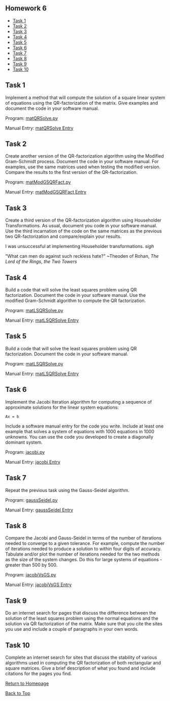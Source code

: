 ## Homework 6

- [Task 1](#task-1)
- [Task 2](#task-2)
- [Task 3](#task-3)
- [Task 4](#task-4)
- [Task 5](#task-5)
- [Task 6](#task-6)
- [Task 7](#task-7)
- [Task 8](#task-8)
- [Task 9](#task-9)
- [Task 10](#task-10)

## Task 1

Implement a method that will compute the solution of a square linear system of equations using the QR-factorization of the matrix. Give examples and document the code in your software manual.
 
 Program: [matQRSolve.py](routines/matQRSolve.py)

Manual Entry: [matQRSolve Entry](manual/matQRSolve.md)

## Task 2

 
 Create another version of the QR-factorization algorithm using the Modified Gram-Schmidt process. Document the code in your software manual. For examples, use the same matrices used when testing the modified version. Compare the results to the first version of the QR-factorization.
 
 Program: [matModGSQRFact.py](routines/matModGSQRFact.py)

Manual Entry: [matModGSQRFact Entry](manual/matModGSQRFact.md)


## Task 3


Create a third version of the QR-factorization algorithm using Householder Transformations. As usual, document you code in your software manual. Use the third incarnation of the code on the same matrices as the previous two QR-factorization and compare/explain your results.
 
I was unsuccessful at implementing Householder transformations. *sigh* 

"What can men do against such reckless hate?" ~Theoden of Rohan, *The Lord of the Rings, the Two Towers*


## Task 4

Build a code that will solve the least squares problem using QR factorization. Document the code in your software manual. Use the modified Gram-Schmidt algorithm to compute the QR factorization.
 
 Program: [matLSQRSolve.py](routines/matLSQRSolve.py)

Manual Entry: [matLSQRSolve Entry](manual/matLSQRSolve.md)

## Task 5

Build a code that will solve the least squares problem using QR factorization. Document the code in your software manual.
 
 Program: [matLSQRSolve.py](routines/matLSQRSolve.py)

Manual Entry: [matLSQRSolve Entry](manual/matLSQRSolve.md)


## Task 6

Implement the Jacobi Iteration algorithm for computing a sequence of approximate solutions for the linear system equations:

```
Ax = b
```

Include a software manual entry for the code you write. Include at least one example that solves a system of equations with 1000 equations in 1000 unknowns. You can use the code you developed to create a diagonally dominant system.
 
 Program: [jacobi.py](routines/jacobi.py)

Manual Entry: [jacobi Entry](manual/jacobi.md)


## Task 7

Repeat the previous task using the Gauss-Seidel algorithm.
 
 Program: [gaussSeidel.py](routines/gaussSeidel.py)

Manual Entry: [gaussSeidel Entry](manual/gaussSeidel.md)

## Task 8

 Compare the Jacobi and Gauss-Seidel in terms of the number of iterations needed to converge to a given tolerance. For example, compute the number of iterations needed to produce a solution to within four digits of accuracy. Tabulate and/or plot the number of iterations needed for the two methods as the size of the system changes. Do this for large systems of equations - greater than 500 by 500.
 
 Program: [jacobiVsGS.py](routines/jacobiVsGS.py)

Manual Entry: [jacobiVsGS Entry](manual/jacobiVsGS.md) 


## Task 9

Do an internet search for pages that discuss the difference between the solution of the least squares problem using the normal equations and the solution via QR factorization of the matrix. Make sure that you cite the sites you use and include a couple of paragraphs in your own words.
 


## Task 10

Complete an internet search for sites that discuss the stability of various algorithms used in computing the QR factorization of both rectangular and square matrices. Give a brief description of what you found and include citations for the pages you find.




[Return to Homepage](https://kjerfire.github.io/math5610/) 

[Back to Top](#homework-1)

